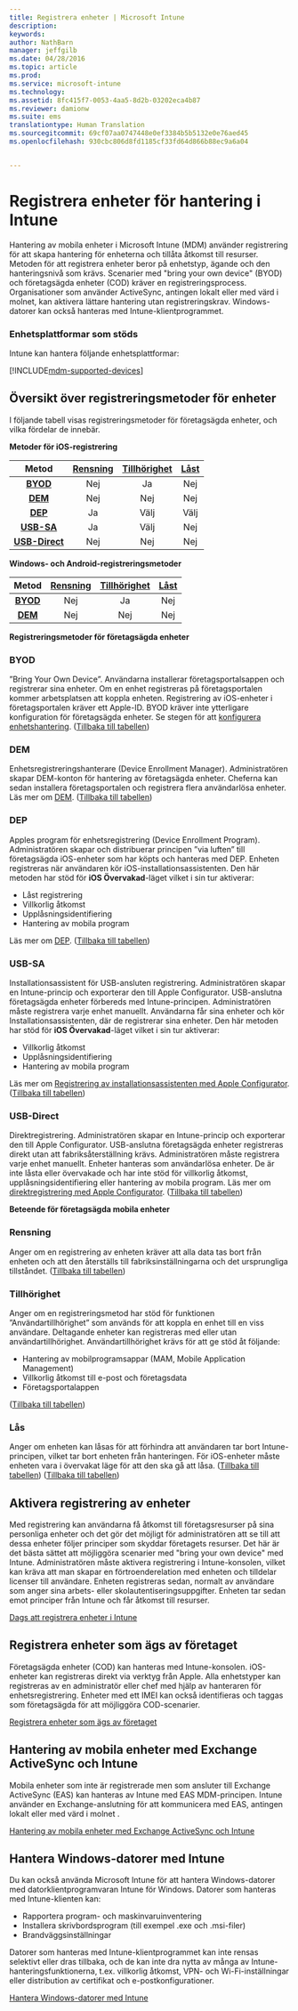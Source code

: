 ```yaml
---
title: Registrera enheter | Microsoft Intune
description: 
keywords: 
author: NathBarn
manager: jeffgilb
ms.date: 04/28/2016
ms.topic: article
ms.prod: 
ms.service: microsoft-intune
ms.technology: 
ms.assetid: 8fc415f7-0053-4aa5-8d2b-03202eca4b87
ms.reviewer: damionw
ms.suite: ems
translationtype: Human Translation
ms.sourcegitcommit: 69cf07aa0747448e0ef3384b5b5132e0e76aed45
ms.openlocfilehash: 930cbc806d8fd1185cf33fd64d866b88ec9a6a04


---
```


# Registrera enheter för hantering i Intune
Hantering av mobila enheter i Microsoft Intune (MDM) använder registrering för att skapa hantering för enheterna och tillåta åtkomst till resurser. Metoden för att registrera enheter beror på enhetstyp, ägande och den hanteringsnivå som krävs. Scenarier med "bring your own device" (BYOD) och företagsägda enheter (COD) kräver en registreringsprocess. Organisationer som använder ActiveSync, antingen lokalt eller med värd i molnet, kan aktivera lättare hantering utan registreringskrav. Windows-datorer kan också hanteras med Intune-klientprogrammet.

###  Enhetsplattformar som stöds

Intune kan hantera följande enhetsplattformar:

[!INCLUDE[mdm-supported-devices](../includes/mdm-supported-devices.md)]

## Översikt över registreringsmetoder för enheter

I följande tabell visas registreringsmetoder för företagsägda enheter, och vilka fördelar de innebär.

**Metoder för iOS-registrering**

| **Metod** |  **[Rensning](#Wipe)** | **[Tillhörighet](#Affinity)**   |   **[Låst](#Locked)** |
|:---:|:---:|:---:|:---:|
|**[BYOD](#BYOD)** | Nej|    Ja |   Nej |
|**[DEM](#DEM)**|   Nej |Nej |Nej  |
|**[DEP](#DEP)**|   Ja |   Välj |   Välj|
|**[USB-SA](#USB-SA)**| Ja |   Välj |   Nej|
|**[USB-Direct](#USB-Direct)**| Nej |    Nej  | Nej|

**Windows- och Android-registreringsmetoder**

| **Metod** |  **[Rensning](#Wipe)** | **[Tillhörighet](#Affinity)**   |   **[Låst](#Locked)** |
|:---:|:---:|:---:|:---:|
|**[BYOD](#BYOD)** | Nej|    Ja |   Nej |
|**[DEM](#DEM)**|   Nej |Nej |Nej  |

**Registreringsmetoder för företagsägda enheter**

### BYOD
”Bring Your Own Device”. Användarna installerar företagsportalsappen och registrerar sina enheter. Om en enhet registreras på företagsportalen kommer arbetsplatsen att koppla enheten. Registrering av iOS-enheter i företagsportalen kräver ett Apple-ID. BYOD kräver inte ytterligare konfiguration för företagsägda enheter. Se stegen för att [konfigurera enhetshantering](get-ready-to-enroll-devices-in-microsoft-intune.md#set-up-device-management). ([Tillbaka till tabellen](#overview-of-corporate-owned-device-enrollment-methods))

### DEM
Enhetsregistreringshanterare (Device Enrollment Manager). Administratören skapar DEM-konton för hantering av företagsägda enheter. Cheferna kan sedan installera företagsportalen och registrera flera användarlösa enheter. Läs mer om [DEM](enroll-corporate-owned-devices-with-the-device-enrollment-manager-in-microsoft-intune.md). ([Tillbaka till tabellen](#overview-of-corporate-owned-device-enrollment-methods))

### DEP
Apples program för enhetsregistrering (Device Enrollment Program). Administratören skapar och distribuerar principen ”via luften” till företagsägda iOS-enheter som har köpts och hanteras med DEP. Enheten registreras när användaren kör iOS-installationsassistenten. Den här metoden har stöd för **iOS Övervakad**-läget vilket i sin tur aktiverar:
  - Låst registrering
  - Villkorlig åtkomst
  - Upplåsningsidentifiering
  - Hantering av mobila program

Läs mer om [DEP](ios-device-enrollment-program-in-microsoft-intune.md). ([Tillbaka till tabellen](#overview-of-corporate-owned-device-enrollment-methods))

### USB-SA
Installationsassistent för USB-ansluten registrering. Administratören skapar en Intune-princip och exporterar den till Apple Configurator. USB-anslutna företagsägda enheter förbereds med Intune-principen. Administratören måste registrera varje enhet manuellt. Användarna får sina enheter och kör Installationsassistenten, där de registrerar sina enheter. Den här metoden har stöd för **iOS Övervakad**-läget vilket i sin tur aktiverar:
  - Villkorlig åtkomst
  - Upplåsningsidentifiering
  - Hantering av mobila program

Läs mer om [Registrering av installationsassistenten med Apple Configurator](ios-setup-assistant-enrollment-in-microsoft-intune.md). ([Tillbaka till tabellen](#overview-of-corporate-owned-device-enrollment-methods))

### USB-Direct
Direktregistrering. Administratören skapar en Intune-princip och exporterar den till Apple Configurator. USB-anslutna företagsägda enheter registreras direkt utan att fabriksåterställning krävs. Administratören måste registrera varje enhet manuellt. Enheter hanteras som användarlösa enheter. De är inte låsta eller övervakade och har inte stöd för villkorlig åtkomst, upplåsningsidentifiering eller hantering av mobila program. Läs mer om [direktregistrering med Apple Configurator](ios-direct-enrollment-in-microsoft-intune.md). ([Tillbaka till tabellen](#overview-of-corporate-owned-device-enrollment-methods))

**Beteende för företagsägda mobila enheter**

### Rensning
Anger om en registrering av enheten kräver att alla data tas bort från enheten och att den återställs till fabriksinställningarna och det ursprungliga tillståndet.
([Tillbaka till tabellen](#overview-of-corporate-owned-device-enrollment-methods))

### Tillhörighet
Anger om en registreringsmetod har stöd för funktionen ”Användartillhörighet” som används för att koppla en enhet till en viss användare. Deltagande enheter kan registreras med eller utan användartillhörighet. Användartillhörighet krävs för att ge stöd åt följande:
  - Hantering av mobilprogramsappar (MAM, Mobile Application Management)
  - Villkorlig åtkomst till e-post och företagsdata
  - Företagsportalappen

([Tillbaka till tabellen](#overview-of-corporate-owned-device-enrollment-methods))

### Lås
Anger om enheten kan låsas för att förhindra att användaren tar bort Intune-principen, vilket tar bort enheten från hanteringen. För iOS-enheter måste enheten vara i övervakat läge för att den ska gå att låsa.
([Tillbaka till tabellen](#overview-of-corporate-owned-device-enrollment-methods)) ([Tillbaka till tabellen](#overview-of-corporate-owned-device-enrollment-methods))

## Aktivera registrering av enheter  
 Med registrering kan användarna få åtkomst till företagsresurser på sina personliga enheter och det gör det möjligt för administratören att se till att dessa enheter följer principer som skyddar företagets resurser. Det här är det bästa sättet att möjliggöra scenarier med "bring your own device" med Intune. Administratören måste aktivera registrering i Intune-konsolen, vilket kan kräva att man skapar en förtroenderelation med enheten och tilldelar licenser till användare. Enheten registreras sedan, normalt av användare som anger sina arbets- eller skolautentiseringsuppgifter. Enheten tar sedan emot principer från Intune och får åtkomst till resurser.

[Dags att registrera enheter i Intune](get-ready-to-enroll-devices-in-microsoft-intune.md)

## Registrera enheter som ägs av företaget
Företagsägda enheter (COD) kan hanteras med Intune-konsolen. iOS-enheter kan registreras direkt via verktyg från Apple. Alla enhetstyper kan registreras av en administratör eller chef med hjälp av hanteraren för enhetsregistrering. Enheter med ett IMEI kan också identifieras och taggas som företagsägda för att möjliggöra COD-scenarier.

[Registrera enheter som ägs av företaget](manage-corporate-owned-devices.md)

## Hantering av mobila enheter med Exchange ActiveSync och Intune
Mobila enheter som inte är registrerade men som ansluter till Exchange ActiveSync (EAS) kan hanteras av Intune med EAS MDM-principen. Intune använder en Exchange-anslutning för att kommunicera med EAS, antingen lokalt eller med värd i molnet .



[Hantering av mobila enheter med Exchange ActiveSync och Intune](mobile-device-management-with-exchange-activesync-and-microsoft-intune.md)


## Hantera Windows-datorer med Intune  
Du kan också använda Microsoft Intune för att hantera Windows-datorer med datorklientprogramvaran Intune för Windows. Datorer som hanteras med Intune-klienten kan:

 - Rapportera program- och maskinvaruinventering
 - Installera skrivbordsprogram (till exempel .exe och .msi-filer)
 - Brandväggsinställningar

Datorer som hanteras med Intune-klientprogrammet kan inte rensas selektivt eller dras tillbaka, och de kan inte dra nytta av många av Intune-hanteringsfunktionerna, t.ex. villkorlig åtkomst, VPN- och Wi-Fi-inställningar eller distribution av certifikat och e-postkonfigurationer.

[Hantera Windows-datorer med Intune](manage-windows-pcs-with-microsoft-intune.md)



<!--HONumber=Jun16_HO5-->


